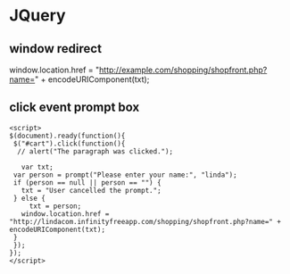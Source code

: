          
 JQuery
 =======
 
  window redirect
  ----------------
 window.location.href = "http://example.com/shopping/shopfront.php?name=" + encodeURIComponent(txt);
 
 click event prompt box
 ----------------------
 ```
 <script>
$(document).ready(function(){
  $("#cart").click(function(){
   // alert("The paragraph was clicked.");

    var txt;
  var person = prompt("Please enter your name:", "linda");
  if (person == null || person == "") {
    txt = "User cancelled the prompt.";
  } else {
      txt = person;
    window.location.href = "http://lindacom.infinityfreeapp.com/shopping/shopfront.php?name=" + encodeURIComponent(txt);
  }
  });
});
</script>
```
